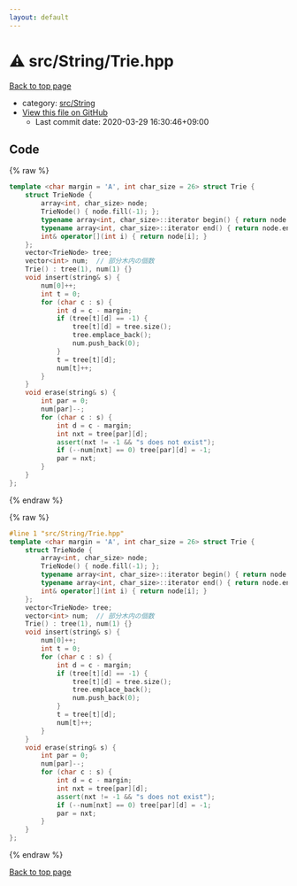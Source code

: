 ```yaml
---
layout: default
---
```


<!-- mathjax config similar to math.stackexchange -->
<script type="text/javascript" async
  src="https://cdnjs.cloudflare.com/ajax/libs/mathjax/2.7.5/MathJax.js?config=TeX-MML-AM_CHTML">
</script>
<script type="text/x-mathjax-config">
  MathJax.Hub.Config({
    TeX: { equationNumbers: { autoNumber: "AMS" }},
    tex2jax: {
      inlineMath: [ ['$','$'] ],
      processEscapes: true
    },
    "HTML-CSS": { matchFontHeight: false },
    displayAlign: "left",
    displayIndent: "2em"
  });
</script>

<script type="text/javascript" src="https://cdnjs.cloudflare.com/ajax/libs/jquery/3.4.1/jquery.min.js"></script>
<script src="https://cdn.jsdelivr.net/npm/jquery-balloon-js@1.1.2/jquery.balloon.min.js" integrity="sha256-ZEYs9VrgAeNuPvs15E39OsyOJaIkXEEt10fzxJ20+2I=" crossorigin="anonymous"></script>
<script type="text/javascript" src="../../../assets/js/copy-button.js"></script>
<link rel="stylesheet" href="../../../assets/css/copy-button.css" />


# :warning: src/String/Trie.hpp

<a href="../../../index.html">Back to top page</a>

* category: <a href="../../../index.html#ac276d2326c527c8c7dbcbb63d85c6c7">src/String</a>
* <a href="{{ site.github.repository_url }}/blob/master/src/String/Trie.hpp">View this file on GitHub</a>
    - Last commit date: 2020-03-29 16:30:46+09:00




## Code

<a id="unbundled"></a>
{% raw %}
```cpp
template <char margin = 'A', int char_size = 26> struct Trie {
    struct TrieNode {
        array<int, char_size> node;
        TrieNode() { node.fill(-1); };
        typename array<int, char_size>::iterator begin() { return node.begin(); }
        typename array<int, char_size>::iterator end() { return node.end(); }
        int& operator[](int i) { return node[i]; }
    };
    vector<TrieNode> tree;
    vector<int> num;  // 部分木内の個数
    Trie() : tree(1), num(1) {}
    void insert(string& s) {
        num[0]++;
        int t = 0;
        for (char c : s) {
            int d = c - margin;
            if (tree[t][d] == -1) {
                tree[t][d] = tree.size();
                tree.emplace_back();
                num.push_back(0);
            }
            t = tree[t][d];
            num[t]++;
        }
    }
    void erase(string& s) {
        int par = 0;
        num[par]--;
        for (char c : s) {
            int d = c - margin;
            int nxt = tree[par][d];
            assert(nxt != -1 && "s does not exist");
            if (--num[nxt] == 0) tree[par][d] = -1;
            par = nxt;
        }
    }
};

```
{% endraw %}

<a id="bundled"></a>
{% raw %}
```cpp
#line 1 "src/String/Trie.hpp"
template <char margin = 'A', int char_size = 26> struct Trie {
    struct TrieNode {
        array<int, char_size> node;
        TrieNode() { node.fill(-1); };
        typename array<int, char_size>::iterator begin() { return node.begin(); }
        typename array<int, char_size>::iterator end() { return node.end(); }
        int& operator[](int i) { return node[i]; }
    };
    vector<TrieNode> tree;
    vector<int> num;  // 部分木内の個数
    Trie() : tree(1), num(1) {}
    void insert(string& s) {
        num[0]++;
        int t = 0;
        for (char c : s) {
            int d = c - margin;
            if (tree[t][d] == -1) {
                tree[t][d] = tree.size();
                tree.emplace_back();
                num.push_back(0);
            }
            t = tree[t][d];
            num[t]++;
        }
    }
    void erase(string& s) {
        int par = 0;
        num[par]--;
        for (char c : s) {
            int d = c - margin;
            int nxt = tree[par][d];
            assert(nxt != -1 && "s does not exist");
            if (--num[nxt] == 0) tree[par][d] = -1;
            par = nxt;
        }
    }
};

```
{% endraw %}

<a href="../../../index.html">Back to top page</a>

